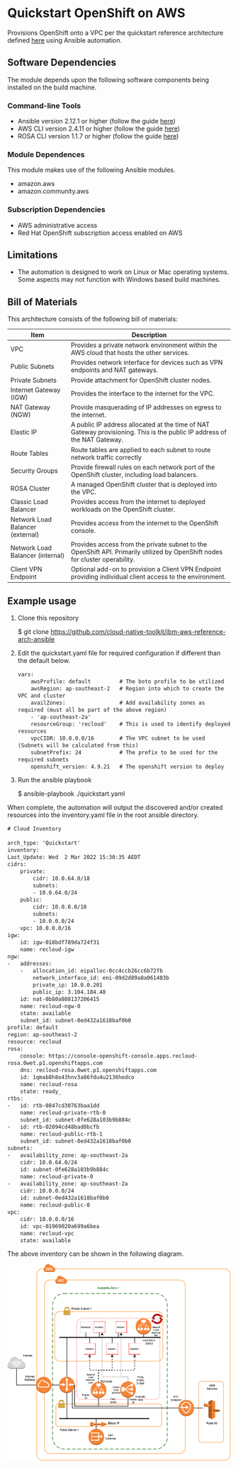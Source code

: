# Quickstart OpenShift on AWS

Provisions OpenShift onto a VPC per the quickstart reference architecture defined [here](https://github.com/cloud-native-toolkit/automation-solutions/blob/aws-ref-arch-entry/architectures/awscloud.md) using Ansible automation.

## Software Dependencies

The module depends upon the following software components being installed on the build machine.

### Command-line Tools

- Ansible version 2.12.1 or higher (follow the guide [here](https://docs.ansible.com/ansible/latest/installation_guide/intro_installation.html))
- AWS CLI version 2.4.11 or higher (follow the guide [here](https://docs.aws.amazon.com/cli/latest/userguide/cli-chap-welcome.html))
- ROSA CLI version 1.1.7 or higher (follow the guide [here](https://docs.openshift.com/rosa/rosa_getting_started/rosa-installing-rosa.html))

### Module Dependences

This module makes use of the following Ansible modules.

- amazon.aws
- amazon.community.aws

### Subscription Dependencies

- AWS administrative access
- Red Hat OpenShift subscription access enabled on AWS

## Limitations

- The automation is designed to work on Linux or Mac operating systems. Some aspects may not function with Windows based build machines.

## Bill of Materials

This architecture consists of the following bill of materials:

| Item | Description |
|------------------ | ------------------------------------------------------------------------------- |
| VPC | Provides a private network environment within the AWS cloud that hosts the other services.  |
| Public Subnets | Provides network interface for devices such as VPN endpoints and NAT gateways.  |
| Private Subnets | Provide attachment for OpenShift cluster nodes.  |
| Internet Gateway (IGW) | Provides the interface to the internet for the VPC. |
| NAT Gateway (NGW) | Provide masquerading of IP addresses on egress to the internet.  |
| Elastic IP | A public IP address allocated at the time of NAT Gateway provisioning. This is the public IP address of the NAT Gateway. |
| Route Tables | Route tables are applied to each subnet to route network traffic correctly |
| Security Groups | Provide firewall rules on each network port of the OpenShift cluster, including load balancers. |
| ROSA Cluster | A managed OpenShift cluster that is deployed into the VPC. |
| Classic Load Balancer | Provides access from the internet to deployed workloads on the OpenShift cluster. |
| Network Load Balancer (external) | Provides access from the internet to the OpenShift console. |
| Network Load Balancer (internal) | Provides access from the private subnet to the OpenShift API. Primarily utilized by OpenShift nodes for cluster operability. |
| Client VPN Endpoint | Optional add-on to provision a Client VPN Endpoint providing individual client access to the environment. |

## Example usage

1. Clone this repository

    $ git clone https://github.com/cloud-native-toolkit/ibm-aws-reference-arch-ansible

1. Edit the quickstart.yaml file for required configuration if different than the default below.

    ```
    vars:
        awsProfile: default         # The boto profile to be utilized
        awsRegion: ap-southeast-2   # Region into which to create the VPC and cluster
        availZones:                 # Add availability zones as required (must all be part of the above region)
        - 'ap-southeast-2a'
        resourceGroup: 'recloud'    # This is used to identify deployed resources
        vpcCIDR: 10.0.0.0/16        # The VPC subnet to be used (Subnets will be calculated from this)
        subnetPrefix: 24            # The prefix to be used for the required subnets
        openshift_version: 4.9.21   # The openshift version to deploy

1. Run the ansible playbook

    $ ansible-playbook ./quickstart.yaml

When complete, the automation will output the discovered and/or created resources into the inventory.yaml file in the root ansible directory.

    # Cloud Inventory

    arch_type: 'Quickstart'
    inventory:
    Last_Update: Wed  2 Mar 2022 15:30:35 AEDT
    cidrs:
        private:
            cidr: 10.0.64.0/18
            subnets:
            - 10.0.64.0/24
        public:
            cidr: 10.0.0.0/18
            subnets:
            - 10.0.0.0/24
        vpc: 10.0.0.0/16
    igw:
        id: igw-018bdf789da724f31
        name: recloud-igw
    ngw:
    -   addresses:
        -   allocation_id: eipalloc-0cc4ccb26cc6b72fb
            network_interface_id: eni-09d2d89a8a061403b
            private_ip: 10.0.0.201
            public_ip: 3.104.184.48
        id: nat-0b80a808137206415
        name: recloud-ngw-0
        state: available
        subnet_id: subnet-0ed432a1618baf0b0
    profile: default
    region: ap-southeast-2
    resource: recloud
    rosa:
        console: https://console-openshift-console.apps.recloud-rosa.0wet.p1.openshiftapps.com
        dns: recloud-rosa.0wet.p1.openshiftapps.com
        id: 1qmab8h8o43hnv3a86fdu4u2136hedco
        name: recloud-rosa
        state: ready_
    rtbs:
    -   id: rtb-0847cd30763baa1dd
        name: recloud-private-rtb-0
        subnet_id: subnet-0fe628a103b9b884c
    -   id: rtb-02094cd48bad0bcfb
        name: recloud-public-rtb-1
        subnet_id: subnet-0ed432a1618baf0b0
    subnets:
    -   availability_zone: ap-southeast-2a
        cidr: 10.0.64.0/24
        id: subnet-0fe628a103b9b884c
        name: recloud-private-0
    -   availability_zone: ap-southeast-2a
        cidr: 10.0.0.0/24
        id: subnet-0ed432a1618baf0b0
        name: recloud-public-0
    vpc:
        cidr: 10.0.0.0/16
        id: vpc-01969020a699a6bea
        name: recloud-vpc
        state: available


The above inventory can be shown in the following diagram.

![Quickstart AWS OpenShift Architecture](./static/qs-arch.png)